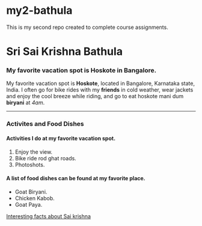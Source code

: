 # my2-bathula
This is my second repo created to complete course assignments.<br>
# Sri Sai Krishna Bathula<br>
### My favorite vacation spot is Hoskote in Bangalore.<br>
My favorite vacation spot is **Hoskote**, located in Bangalore, Karnataka state, India. I often go for bike rides with my **friends** in cold weather, wear jackets and enjoy the cool breeze while riding, and go to eat hoskote mani dum **biryani** at *4am*. 


***
### Activites and Food Dishes
#### Activities I do at my favorite vacation spot.
1. Enjoy the view.
2. Bike ride rod ghat roads.
3. Photoshots.

#### A list of food dishes can be found at my favorite place.
* Goat Biryani.
* Chicken Kabob.
* Goat Paya.

[Interesting facts about Sai krishna](Mystats.md)
